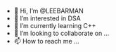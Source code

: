- 👋 Hi, I’m @LEEBARMAN
- 👀 I’m interested in DSA
- 🌱 I’m currently learning C++
- 💞️ I’m looking to collaborate on ...
- 📫 How to reach me ...

<!---
LEEBARMAN/LEEBARMAN is a ✨ special ✨ repository because its `README.md` (this file) appears on your GitHub profile.
You can click the Preview link to take a look at your changes.
--->
